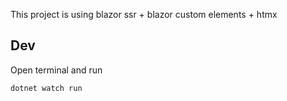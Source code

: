 This project is using blazor ssr + blazor custom elements + htmx


## Dev

Open terminal and run
    
    dotnet watch run
